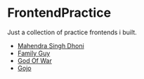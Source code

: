 # FrontendPractice
Just a collection of practice frontends i built.

- <a href="https://github.com/prakarshs/MS-Dhoni">Mahendra Singh Dhoni</a></li>
- <a href="https://github.com/prakarshs/Family-Guy">Family Guy</a></li>
- <a href="https://github.com/prakarshs/God-Of-War">God Of War</a></li>
- <a href="https://github.com/prakarshs/Gojo">Gojo</a></li>




